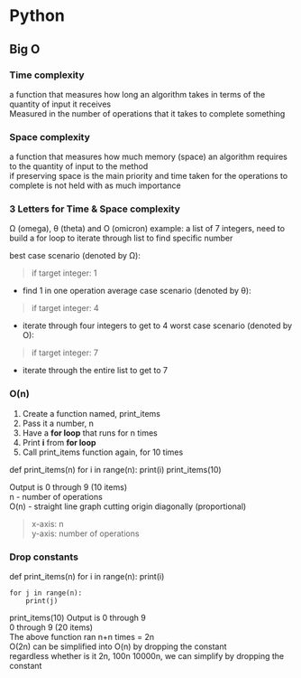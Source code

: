 # Python

## Big O

### Time complexity
a function that measures how long an algorithm takes in terms of the quantity of input it receives\
Measured in the number of operations that it takes to complete something

### Space complexity
a function that measures how much memory (space) an algorithm requires to the quantity of input to the method\
if preserving space is the main priority and time taken for the operations to complete is not held with as much importance

### 3 Letters for Time & Space complexity
Ω (omega), θ (theta) and O (omicron)
example: a list of 7 integers, need to build a for loop to iterate through list to find specific number

best case scenario (denoted by Ω): 
> if target integer: 1
  - find 1 in one operation
average case scenario (denoted by θ):
> if target integer: 4
  - iterate through four integers to get to 4
worst case scenario (denoted by O): 
> if target integer: 7
  - iterate through the entire list to get to 7

### O(n)
1. Create a function named, print_items
2. Pass it a number, n 
3. Have a <b>for loop</b> that runs for n times
4. Print <b>i</b> from <b>for loop</b>
5. Call print_items function again, for 10 times

def print_items(n)
    for i in range(n):
        print(i)
print_items(10)

Output is 0 through 9 (10 items)\
n - number of operations\
O(n) - straight line graph cutting origin diagonally (proportional)
> x-axis: n\
> y-axis: number of operations

### Drop constants
def print_items(n)
    for i in range(n):
        print(i)
        
    for j in range(n):
        print(j)
print_items(10)
Output is 0 through 9\
          0 through 9 (20 items)\
The above function ran n+n times = 2n\
O(2n) can be simplified into O(n) by dropping the constant\
regardless whether is it 2n, 100n 10000n, we can simplify by dropping the constant

